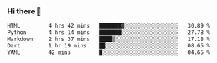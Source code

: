 ### Hi there 👋

<!--START_SECTION:waka-->

```txt
HTML         4 hrs 42 mins   ███████▓░░░░░░░░░░░░░░░░░   30.89 %
Python       4 hrs 14 mins   ███████░░░░░░░░░░░░░░░░░░   27.78 %
Markdown     2 hrs 37 mins   ████▒░░░░░░░░░░░░░░░░░░░░   17.18 %
Dart         1 hr 19 mins    ██░░░░░░░░░░░░░░░░░░░░░░░   08.65 %
YAML         42 mins         █░░░░░░░░░░░░░░░░░░░░░░░░   04.65 %
```

<!--END_SECTION:waka-->


<!--
**AnkelMauCastillo/AnkelMauCastillo** is a ✨ _special_ ✨ repository because its `README.md` (this file) appears on your GitHub profile.

Here are some ideas to get you started:

- 🔭 I’m currently working on ...
- 🌱 I’m currently learning ...
- 👯 I’m looking to collaborate on ...
- 🤔 I’m looking for help with ...
- 💬 Ask me about ...
- 📫 How to reach me: ...
- 😄 Pronouns: ...
- ⚡ Fun fact: ...
-->
